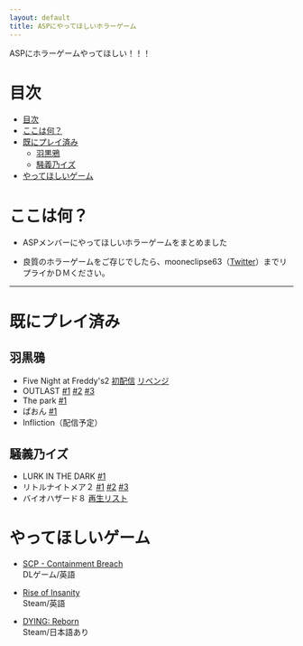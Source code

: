 ```yaml
---
layout: default
title: ASPにやってほしいホラーゲーム
---
```


ASPにホラーゲームやってほしい！！！

# 目次
- [目次](#目次)
- [ここは何？](#ここは何)
- [既にプレイ済み](#既にプレイ済み)
  - [羽黒鴉](#羽黒鴉)
  - [騒義乃イズ](#騒義乃イズ)
- [やってほしいゲーム](#やってほしいゲーム)

# ここは何？

- ASPメンバーにやってほしいホラーゲームをまとめました

- 良質のホラーゲームをご存じでしたら、mooneclipse63（[Twitter](https://twitter.com/mooneclipse63)）までリプライかＤＭください。

---

# 既にプレイ済み

## 羽黒鴉

- Five Night at Freddy's2 [初配信](https://youtu.be/MHIEJm-Xa5Q) [リベンジ](https://youtu.be/cgcOClWXVlA)
- OUTLAST [#1](https://youtu.be/dLM7qo-QYhc) [#2](https://youtu.be/b1q0Yacd-K8) [#3](https://youtu.be/KaQQMAZTBCk)
- The park [#1](https://youtu.be/NAP1U12o7Uk)
- ぱおん [#1](https://youtu.be/DtNBWThi_0A)
- Infliction（配信予定）

## 騒義乃イズ

- LURK IN THE DARK [#1](https://youtu.be/kPvC-HxZNK8)
- リトルナイトメア２ [#1](https://youtu.be/RWLnkScrULQ) [#2](https://youtu.be/k8PJfxsuk3M) [#3](https://youtu.be/EF6ThNUjWtM)
- バイオハザード８ [再生リスト](https://youtube.com/playlist?list=PL8VZduDxS30-PcN-Oo0Txm_edKBf7txn1)

# やってほしいゲーム

- [SCP - Containment Breach](https://www.scpcbgame.com/)  
DLゲーム/英語

- [Rise of Insanity](https://store.steampowered.com/app/629220/Rise_of_Insanity/)  
Steam/英語

- [DYING: Reborn](https://store.steampowered.com/app/699700/DYING_Reborn/)  
Steam/日本語あり